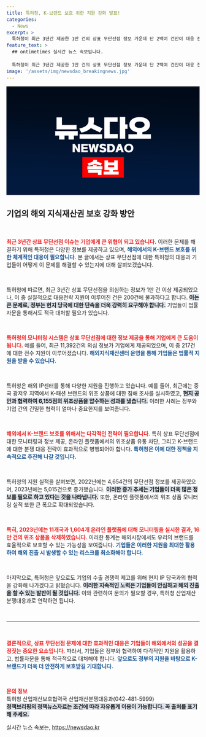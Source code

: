 ```yaml
---
title: 특허청, K-브랜드 보호 위한 지원 강화 발표!
categories:
  - News
excerpt: >
  특허청이 최근 3년간 제공한 1만 건의 상표 무단선점 정보 가운데 단 2백여 건만이 대응 전략 지원을 받았습니다. K-브랜드 보호를 위한 보다 강력한 정부의 법률 자문과 단속이 절실합니다.
feature_text: >
  ## ontimetimes 실시간 뉴스 속보입니다.

  특허청이 최근 3년간 제공한 1만 건의 상표 무단선점 정보 가운데 단 2백여 건만이 대응 전략 지원을 받았습니다. K-브랜드 보호를 위한 보다 강력한 정부의 법률 자문과 단속이 절실합니다.
image: '/assets/img/newsdao_breakingnews.jpg'
---
```


<p><img src="/assets/img/newsdao_breakingnews.jpg" alt="ontimetimes 속보" /></p>

<h2 data-ke-size="size26">기업의 해외 지식재산권 보호 강화 방안</h2>

<p data-ke-size="size16">&nbsp;</p>

<p><b><span style="color: #ee2323;">최근 3년간 상표 무단선점 이슈는 기업에게 큰 위협이 되고 있습니다.</span></b> 이러한 문제를 해결하기 위해 특허청은 다양한 정보를 제공하고 있으며, <b><span style="color: #1a5490;">해외에서의 K-브랜드 보호를 위한 체계적인 대응이 필요합니다.</span></b> 본 글에서는 상표 무단선점에 대한 특허청의 대응과 기업들이 어떻게 이 문제를 해결할 수 있는지에 대해 살펴보겠습니다.</p>

<p data-ke-size="size16">&nbsp;</p>

<p>특허청에 따르면, 최근 3년간 상표 무단선점을 의심하는 정보가 1만 건 이상 제공되었으나, 이 중 실질적으로 대응전략 지원이 이루어진 건은 200건에 불과하다고 합니다. <b><span style="background-color: #21538527;">이는 큰 문제로, 정부는 현지 당국에 대한 단속을 더욱 강력히 요구해야 합니다.</span></b> 기업들이 법률자문을 통해서도 적극 대처할 필요가 있습니다.</p>

<p data-ke-size="size16">&nbsp;</p>

<p><b><span style="color: #ee2323;">특허청의 모니터링 시스템은 상표 무단선점에 대한 정보 제공을 통해 기업에게 큰 도움이 됩니다.</span></b> 예를 들어, 최근 11,392건의 의심 정보가 기업에게 제공되었으며, 이 중 217건에 대한 전수 지원이 이루어졌습니다. <b><span style="color: #1a5490;">해외지식재산센터 운영을 통해 기업들은 법률적 지원을 받을 수 있습니다.</span></b></p>

<p data-ke-size="size16">&nbsp;</p>

<p>특허청은 해외 IP센터를 통해 다양한 지원을 진행하고 있습니다. 예를 들어, 최근에는 중국 광저우 지역에서 K-패션 브랜드의 위조 상품에 대한 침해 조사를 실시하였고, <b><span style="background-color: #21538527;">현지 공안과 협력하여 6,155점의 위조상품을 압수하는 성과를 냈습니다.</span></b> 이러한 사례는 정부와 기업 간의 긴밀한 협력이 얼마나 중요한지를 보여줍니다.</p>

<p data-ke-size="size16">&nbsp;</p>

<p><b><span style="color: #ee2323;">해외에서 K-브랜드 보호를 위해서는 다각적인 전략이 필요합니다.</span></b> 특히 상표 무단선점에 대한 모니터링과 정보 제공, 온라인 플랫폼에서의 위조상품 유통 차단, 그리고 K-브랜드에 대한 분쟁 대응 전략이 효과적으로 병행되어야 합니다. <b><span style="color: #1a5490;">특허청은 이에 대한 정책을 지속적으로 추진해 나갈 것입니다.</span></b></p>

<p data-ke-size="size16">&nbsp;</p>

<p>특허청의 지원 실적을 살펴보면, 2022년에는 4,654건의 무단선점 정보를 제공하였으며, 2023년에는 5,015건으로 증가했습니다. <b><span style="background-color: #21538527;">이러한 증가 추세는 기업들이 더욱 많은 정보를 필요로 하고 있다는 것을 나타냅니다.</span></b> 또한, 온라인 플랫폼에서의 위조 상품 모니터링 실적 또한 큰 폭으로 확대되었습니다.</p>

<p data-ke-size="size16">&nbsp;</p>

<p><b><span style="color: #ee2323;">특히, 2023년에는 11개국과 1,604개 온라인 플랫폼에 대해 모니터링을 실시한 결과, 16만 건의 위조 상품을 삭제하였습니다.</span></b> 이러한 통계는 해외시장에서도 우리의 브랜드를 효율적으로 보호할 수 있는 가능성을 보여줍니다. <b><span style="color: #1a5490;">기업들은 이러한 지원을 최대한 활용하여 해외 진출 시 발생할 수 있는 리스크를 최소화해야 합니다.</span></b></p>

<p data-ke-size="size16">&nbsp;</p>

<p>마지막으로, 특허청은 앞으로도 기업의 수출 경쟁력 제고를 위해 현지 IP 당국과의 협력을 강화해 나가겠다고 밝혔습니다. <b><span style="background-color: #21538527;">이러한 지속적인 노력은 기업들이 안심하고 해외 진출을 할 수 있는 발판이 될 것입니다.</span></b> 이와 관련하여 문의가 필요할 경우, 특허청 산업재산분쟁대응과로 연락하면 됩니다.</p>

<p data-ke-size="size16">&nbsp;</p>

<hr />

<p data-ke-size="size16">&nbsp;</p>

<p><b><span style="color: #ee2323;">결론적으로, 상표 무단선점 문제에 대한 효과적인 대응은 기업들이 해외에서의 성공을 결정짓는 중요한 요소입니다.</span></b> 따라서, 기업들은 정부와 협력하여 다각적인 지원을 활용하고, 법률자문을 통해 적극적으로 대처해야 합니다. <b><span style="color: #1a5490;">앞으로도 정부의 지원을 바탕으로 K-브랜드가 더욱 더 안전하게 보호받길 기대합니다.</span></b></p>

<p data-ke-size="size16">&nbsp;</p>

<p><b><span style="color: #ee2323;">문의 정보</span></b><br />
특허청 산업재산보호협력국 산업재산분쟁대응과(042-481-5999)<br />
<b><span style="background-color: #21538527;">정책브리핑의 정책뉴스자료는 조건에 따라 자유롭게 이용이 가능합니다. 꼭 출처를 표기해 주세요.</span></b></p>
실시간 뉴스 속보는, <a href="https://newsdao.kr" rel="dofollow">https://newsdao.kr</a>


